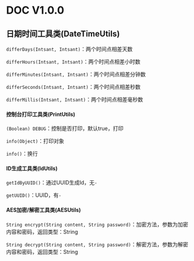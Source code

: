 # DOC V1.0.0

## 日期时间工具类(DateTimeUtils)

`differDays(Intsant, Intsant)`：两个时间点相差天数

`differHours(Intsant, Intsant)`：两个时间点相差小时数

`differMinutes(Intsant, Intsant)`：两个时间点相差分钟数

`differSeconds(Intsant, Intsant)`：两个时间点相差秒数

`differMillis(Intsant, Intsant)`：两个时间点相差毫秒数

#### 控制台打印工具类(PrintUtils)

`(Boolean) DEBUG`：控制是否打印，默认true，打印

`info(Object)`：打印对象

`info()`：换行

#### ID生成工具类(IdUtils)

`getIdByUUID()`：通过UUID生成Id，无`-`

`getUUID()`：UUID，有`-`

#### AES加密/解密工具类(AESUtils)

`String encrypt(String content, String password)`：加密方法，参数为加密内容和密码，返回类型：String

`String decrypt(String content, String password)`：解密方法，参数为解密内容和密码，返回类型：String
